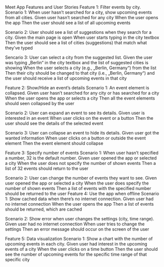 Meet App Features and User Stories
Feature 1: Filter events by city.
Scenario 1: When user hasn’t searched for a city, show upcoming events from all cities.
Given user hasn’t searched for any city
When the user opens the app
Then the user should see a list of all upcoming events

Scenario 2: User should see a list of suggestions when they search for a city.
Given the main page is open
When user starts typing in the city textbox
Then the user should see a list of cities (suggestions) that match what they’ve typed

Sencario 3: User can select a city from the suggested list.
Given the user was typing „Berlin“ in the city textbox and the list of suggested cities is showing
When the user selects a city (e.g., „Berlin, Germany“) from the list
Then their city should be changed to that city (i.e., „Berlin, Germany“) and the user should receive a list of upcoming events in that city

Feature 2: Show/Hide an event’s details
Scenario 1: An event element is collapsed.
Given user hasn’t searched for any city or has searched for a city
When the user opens the app or selects a city
Then all the event elements should seen collapsed by the user

Scenario 2: User can expand an event to see its details.
Given user is interested in an event
When user clicks on the event or a button
Then the user should see the details of the selected event

Scenario 3: User can collapse an event to hide its details.
Given user got the wanted information
When user clicks on a button or outside the event element
Then the event element should collapse

Feature 3: Specify number of events
Scenario 1: When user hasn’t specified a number, 32 is the default number.
Given user opened the app or selected a city
When the user does not specify the number of shown events
Then a list of 32 events should return to the user

Scenario 2: User can change the number of events they want to see.
Given user opened the app or selected a city
When the user does specify the number of shown events
Then a list of events with the specified number should be returned to the user
Feature 4: Use the app when offline
Scenario 1: Show cached data when there’s no internet connection.
Given user had no internet connection
When the user opens the app
Then a list of events should be returned, which are cached

Scenario 2: Show error when user changes the settings (city, time range).
Given user had no internet connection
When user tries to change the settings
Then an error message should occur on the screen of the user

Feature 5: Data visualization
Scenario 1: Show a chart with the number of upcoming events in each city.
Given user had interest in the upcoming events of a city
When the user clicks on a time button
Then the user should see the number of upcoming events for the specific time range of that specific city